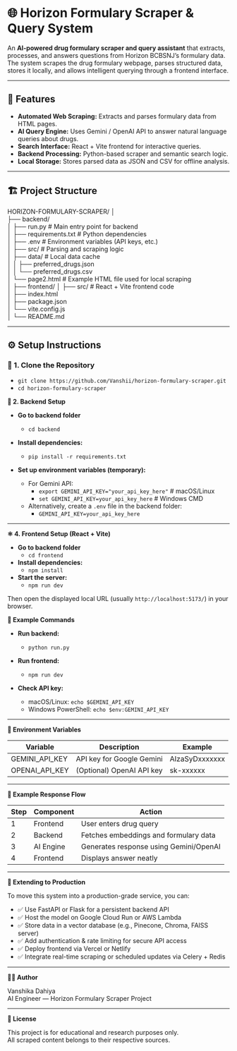 # 🌐 Horizon Formulary Scraper & Query System

An **AI-powered drug formulary scraper and query assistant** that extracts, processes, and answers questions from Horizon BCBSNJ’s formulary data.  
The system scrapes the drug formulary webpage, parses structured data, stores it locally, and allows intelligent querying through a frontend interface.

---

## 🚀 Features

- **Automated Web Scraping:** Extracts and parses formulary data from HTML pages.  
- **AI Query Engine:** Uses Gemini / OpenAI API to answer natural language queries about drugs.  
- **Search Interface:** React + Vite frontend for interactive queries.  
- **Backend Processing:** Python-based scraper and semantic search logic.  
- **Local Storage:** Stores parsed data as JSON and CSV for offline analysis.

---

## 🏗️ Project Structure

HORIZON-FORMULARY-SCRAPER/
│                          
├── backend/                    
│   ├── run.py                   # Main entry point for backend  
│   ├── requirements.txt         # Python dependencies  
│   ├── .env                     # Environment variables (API keys, etc.)  
│   ├── src/                     # Parsing and scraping logic  
│   ├── data/                    # Local data cache  
│   │   ├── preferred_drugs.json  
│   │   └── preferred_drugs.csv  
│   └── page2.html               # Example HTML file used for local scraping  
│
├── frontend/
│   ├── src/                     # React + Vite frontend code  
│   ├── index.html  
│   ├── package.json  
│   └── vite.config.js  
│
└── README.md

---

## ⚙️ Setup Instructions

### 🧩 1. Clone the Repository

- `git clone https://github.com/Vanshii/horizon-formulary-scraper.git`
- `cd horizon-formulary-scraper`




**🐍 2. Backend Setup**

- **Go to backend folder**
  - `cd backend`

- **Install dependencies:**
  - `pip install -r requirements.txt`

- **Set up environment variables (temporary):**
  - For Gemini API:
    - `export GEMINI_API_KEY="your_api_key_here"`        # macOS/Linux
    - `set GEMINI_API_KEY=your_api_key_here`             # Windows CMD
  - Alternatively, create a `.env` file in the backend folder:
    - `GEMINI_API_KEY=your_api_key_here`

---

**⚛️ 4. Frontend Setup (React + Vite)**

- **Go to backend folder**
  - `cd frontend`
- **Install dependencies:**
  - `npm install`
- **Start the server:**
  - `npm run dev`

Then open the displayed local URL (usually `http://localhost:5173/`) in your browser.


**🧰 Example Commands**

- **Run backend:**
  - `python run.py`

- **Run frontend:**
  - `npm run dev`

- **Check API key:**
  - macOS/Linux: `echo $GEMINI_API_KEY`
  - Windows PowerShell: `echo $env:GEMINI_API_KEY`

---

**🧭 Environment Variables**

| Variable        | Description                  | Example           |
|-----------------|-----------------------------|-----------------|
| GEMINI_API_KEY  | API key for Google Gemini    | AIzaSyDxxxxxxx  |
| OPENAI_API_KEY  | (Optional) OpenAI API key   | sk-xxxxxx       |

---

**🧱 Example Response Flow**

| Step | Component | Action |
|------|----------|--------|
| 1    | Frontend | User enters drug query |
| 2    | Backend  | Fetches embeddings and formulary data |
| 3    | AI Engine | Generates response using Gemini/OpenAI |
| 4    | Frontend | Displays answer neatly |

---

**🚧 Extending to Production**

To move this system into a production-grade service, you can:

- ✅ Use FastAPI or Flask for a persistent backend API  
- ✅ Host the model on Google Cloud Run or AWS Lambda  
- ✅ Store data in a vector database (e.g., Pinecone, Chroma, FAISS server)  
- ✅ Add authentication & rate limiting for secure API access  
- ✅ Deploy frontend via Vercel or Netlify  
- ✅ Integrate real-time scraping or scheduled updates via Celery + Redis

---

**🧑‍💻 Author**

Vanshika Dahiya  
AI Engineer — Horizon Formulary Scraper Project

---

**🪪 License**

This project is for educational and research purposes only.  
All scraped content belongs to their respective sources.
